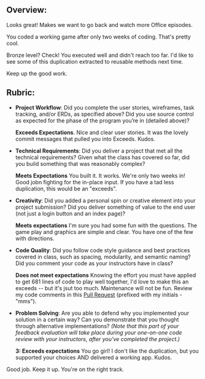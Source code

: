 ## Overview:

Looks great!  Makes we want to go back and watch more Office episodes.

You coded a working game after only two weeks of coding.  That's pretty cool.

Bronze level?  Check!  You executed well and didn't reach too far.  I'd like to see some of this duplication extracted to reusable methods next time.

Keep up the good work.

## Rubric:

* __Project Workflow__: Did you complete the user stories, wireframes, task tracking, and/or ERDs, as specified above? Did you use source control as expected for the phase of the program you’re in (detailed above)?

    **Exceeds Expectations**. Nice and clear user stories.  It was the lovely commit messages that pulled you into Exceeds.  Kudos.

* __Technical Requirements__: Did you deliver a project that met all the technical requirements? Given what the class has covered so far, did you build something that was reasonably complex?

    **Meets Expectations** You built it.  It works.  We're only two weeks in!  Good jobn fighting for the in-place input.  If you have a tad less duplication, this would be an "exceeds".  

* __Creativity__: Did you added a personal spin or creative element into your project submission? Did you deliver something of value to the end user (not just a login button and an index page)?

    **Meets expectations** I'm sure you had some fun with the questions.  The game play and graphics are simple and clear.  You have one of the few with directions.

* __Code Quality__: Did you follow code style guidance and best practices covered in class, such as spacing, modularity, and semantic naming? Did you comment your code as your instructors have in class?

    **Does not meet expectations** Knowing the effort you must have applied to get 681 lines of code to play well together, I'd love to make this an exceeds -- but it's jsut too much.  Maintenance will not be fun.  Review my code comments in this [Pull Request](https://github.com/malissaromero/The-Office-Trivia-Game/pull/1) (prefixed with my initials - "mms").

* __Problem Solving__: Are you able to defend why you implemented your solution in a certain way? Can you demonstrate that you thought through alternative implementations? _(Note that this part of your feedback evaluation will take place during your one-on-one code review with your instructors, after you've completed the project.)_

    **3: Exceeds expectations** You go girl!  I don't like the duplication, but you supported your choices AND delivered a working app.  Kudos.

Good job.  Keep it up.  You're on the right track.
